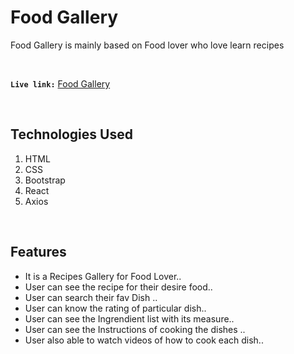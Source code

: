 
# **Food Gallery**

Food Gallery is mainly based on Food lover who love learn recipes  
   
<br/>

 **`Live link:`**  [Food Gallery](https://samiafoodgallery.netlify.app/) 
 
<br/>

## **Technologies Used**
1. HTML
2. CSS
3. Bootstrap
4. React
5. Axios
<br/>

## ****Features****

 - It is a Recipes Gallery for Food Lover..  
 - User can see the recipe for their desire food..
 - User can search their fav Dish ..
 - User can know the rating of particular dish..
 - User can see the Ingrendient list with its measure..
- User can see the Instructions of cooking the dishes ..
- User also able to watch videos of how to cook each dish..
<br/>
